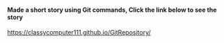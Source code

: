 #### Made a short story using Git commands, Click the link below to see the story
https://classycomputer111.github.io/GitRepository/

